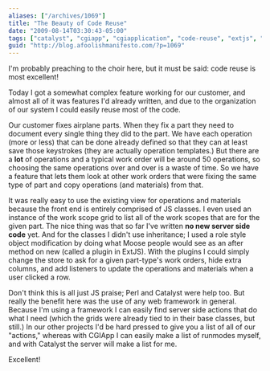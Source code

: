 ```yaml
---
aliases: ["/archives/1069"]
title: "The Beauty of Code Reuse"
date: "2009-08-14T03:30:43-05:00"
tags: ["catalyst", "cgiapp", "cgiapplication", "code-reuse", "extjs", "perl"]
guid: "http://blog.afoolishmanifesto.com/?p=1069"
---
```

I'm probably preaching to the choir here, but it must be said: code reuse is most excellent!

Today I got a somewhat complex feature working for our customer, and almost all of it was features I'd already written, and due to the organization of our system I could easily reuse most of the code.

Our customer fixes airplane parts. When they fix a part they need to document every single thing they did to the part. We have each operation (more or less) that can be done already defined so that they can at least save those keystrokes (they are actually operation templates.) But there are a **lot** of operations and a typical work order will be around 50 operations, so choosing the same operations over and over is a waste of time. So we have a feature that lets them look at other work orders that were fixing the same type of part and copy operations (and materials) from that.

It was really easy to use the existing view for operations and materials because the front end is entirely comprised of JS classes. I even used an instance of the work scope grid to list all of the work scopes that are for the given part. The nice thing was that so far I've written **no new server side code** yet. And for the classes I didn't use inheritance; I used a role style object modification by doing what Moose people would see as an after method on new (called a plugin in ExtJS). With the plugins I could simply change the store to ask for a given part-type's work orders, hide extra columns, and add listeners to update the operations and materials when a user clicked a row.

Don't think this is all just JS praise; Perl and Catalyst were help too. But really the benefit here was the use of any web framework in general. Because I'm using a framework I can easily find server side actions that do what I need (which the grids were already tied to in their base classes, but still.) In our other projects I'd be hard pressed to give you a list of all of our "actions," whereas with CGIApp I can easily make a list of runmodes myself, and with Catalyst the server will make a list for me.

Excellent!
